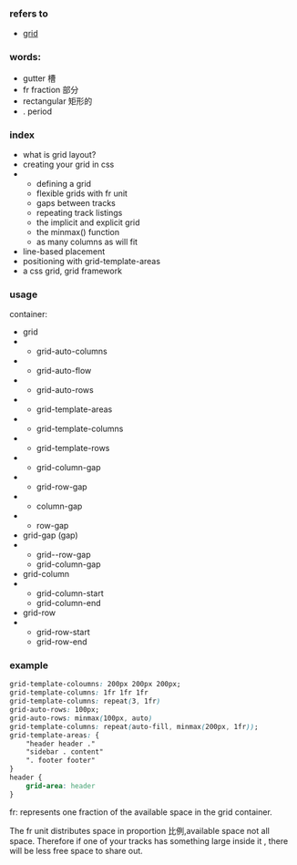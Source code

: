 ### refers to

- [grid](https://developer.mozilla.org/en-US/docs/Web/CSS/grid)


### words:

- gutter 槽
- fr fraction 部分  
- rectangular  矩形的
- . period


### index
- what is grid layout?
- creating your grid in css
- - defining a grid
  - flexible grids with fr unit
  - gaps between tracks
  - repeating track listings
  - the implicit and explicit grid
  - the minmax() function
  - as many columns as will fit
- line-based placement
- positioning with grid-template-areas
- a css grid, grid framework


### usage
container:

- grid
- - grid-auto-columns
- - grid-auto-flow
- - grid-auto-rows
- - grid-template-areas
- - grid-template-columns
- - grid-template-rows
- - grid-column-gap
- - grid-row-gap
- - column-gap
- - row-gap
- grid-gap (gap)
- - grid--row-gap
  - grid-column-gap
- grid-column
- - grid-column-start
  - grid-column-end
- grid-row
- - grid-row-start
  - grid-row-end


### example
```css
grid-template-coloumns: 200px 200px 200px;   
grid-template-columns: 1fr 1fr 1fr
grid-template-columns: repeat(3, 1fr)
grid-auto-rows: 100px;
grid-auto-rows: minmax(100px, auto)
grid-template-columns: repeat(auto-fill, minmax(200px, 1fr));
grid-template-areas: {
    "header header ."
    "sidebar . content"
    ". footer footer"
}
header {
	grid-area: header
}
```


fr: represents one fraction of the available space in the grid container.

 The fr unit distributes space in proportion 比例,available space not all space. Therefore if one of your tracks has something large inside it , there will be less free space to share out.

 

